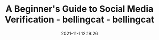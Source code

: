 ---
"title": "A Beginner's Guide to Social Media Verification - bellingcat - bellingcat"
"date": "2021-11-1 12:19:26"
"feed_name": "GOOGLENEWSMINING"
"feed_website": "https://news.google.com/search?q=mining%2Bincident&hl=en-US&gl=US&ceid=US:en"
"feed_rss": "https://news.google.com/rss/search?q=mining%2Bincident&hl=en-US&gl=US&ceid=US:en"
"link": "https://www.bellingcat.com/resources/2021/11/01/a-beginners-guide-to-social-media-verification/"
"source": "{'href': 'https://www.bellingcat.com', 'title': 'bellingcat'}"
"file": "_posts/2021-1-1-eb29cadc7953864b2dc97c0271df5ddfdf72ab05.md"
"accident": "0"
"drilling": "0"
"dead": "0"
"injured": "0"
"arrested": "0"
"place": "unknown place"
"where": "unknown site"
"causes": "unknown"
"place_uri": "unknown place"
---